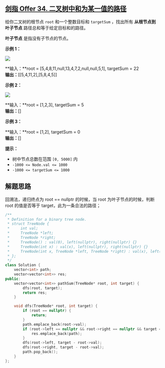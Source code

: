 ## [剑指 Offer 34. 二叉树中和为某一值的路径](https://leetcode.cn/problems/er-cha-shu-zhong-he-wei-mou-yi-zhi-de-lu-jing-lcof/)

给你二叉树的根节点 `root` 和一个整数目标和 `targetSum` ，找出所有 **从根节点到叶子节点** 路径总和等于给定目标和的路径。

**叶子节点** 是指没有子节点的节点。

**示例 1：**

![](https://assets.leetcode.com/uploads/2021/01/18/pathsumii1.jpg)

**输入：**root = [5,4,8,11,null,13,4,7,2,null,null,5,1], targetSum = 22  
**输出：**[[5,4,11,2],[5,8,4,5]]

**示例 2：**

![](https://assets.leetcode.com/uploads/2021/01/18/pathsum2.jpg)

**输入：**root = [1,2,3], targetSum = 5  
**输出：**[]

**示例 3：**

**输入：**root = [1,2], targetSum = 0  
**输出：**[]

**提示：**

- 树中节点总数在范围 `[0, 5000]` 内
- `-1000 <= Node.val <= 1000`
- `-1000 <= targetSum <= 1000`

## 解题思路

回溯法，递归终点为 root == nullptr 的时候，当 root 为叶子节点的时候，判断 root 的值是否等于 target，此为一条合法的路径；

```cpp
/**
 * Definition for a binary tree node.
 * struct TreeNode {
 *     int val;
 *     TreeNode *left;
 *     TreeNode *right;
 *     TreeNode() : val(0), left(nullptr), right(nullptr) {}
 *     TreeNode(int x) : val(x), left(nullptr), right(nullptr) {}
 *     TreeNode(int x, TreeNode *left, TreeNode *right) : val(x), left(left), right(right) {}
 * };
 */
class Solution {
    vector<int> path;
    vector<vector<int>> res;
public:
    vector<vector<int>> pathSum(TreeNode* root, int target) {
        dfs(root, target);
        return res;
    }

    void dfs(TreeNode* root, int target) {
        if (root == nullptr) {
            return;
        }
        path.emplace_back(root->val);
        if (root->left == nullptr && root->right == nullptr && target == root->val) {
            res.emplace_back(path);
        }
        dfs(root->left, target - root->val);
        dfs(root->right, target - root->val);
        path.pop_back();
    }
};
```